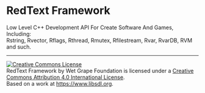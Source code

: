 <h1>RedText Framework</h1>
Low Level C++ Development API For Create Software And Games, Including: <br>
Rstring, Rvector, Rflags, Rthread, Rmutex, Rfilestream, Rvar, RvarDB, RVM and such.
<hr>
<a rel="license" style="text-align: center;" href="http://creativecommons.org/licenses/by/4.0/"><img alt="Creative Commons License" style="border-width:0" src="https://i.creativecommons.org/l/by/4.0/88x31.png" /></a><br /><span xmlns:dct="http://purl.org/dc/terms/" property="dct:title">RedText Framework</span> by <span xmlns:cc="http://creativecommons.org/ns#" property="cc:attributionName">Wet Grape Foundation</span> is licensed under a <a rel="license" href="http://creativecommons.org/licenses/by/4.0/">Creative Commons Attribution 4.0 International License</a>.<br />Based on a work at <a xmlns:dct="http://purl.org/dc/terms/" href="https://www.libsdl.org" rel="dct:source">https://www.libsdl.org</a>.

